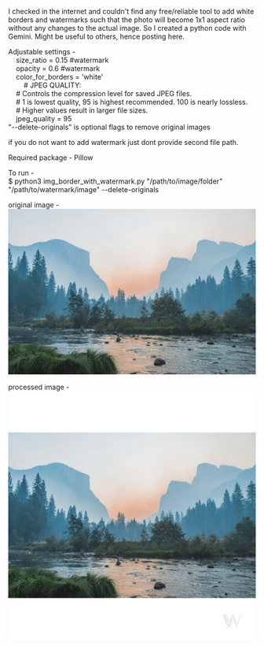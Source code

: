 I checked in the internet and couldn't find any free/reliable tool to add white borders and watermarks such that the photo will become 1x1 aspect ratio without any changes to the actual image. So I created a python code with Gemini. Might be useful to others, hence posting here.  

Adjustable settings -  
    size_ratio = 0.15            #watermark  
    opacity = 0.6                #watermark  
    color_for_borders = 'white'  
    
    # JPEG QUALITY:  
    # Controls the compression level for saved JPEG files.  
    # 1 is lowest quality, 95 is highest recommended. 100 is nearly lossless.  
    # Higher values result in larger file sizes.  
    jpeg_quality = 95  
"--delete-originals" is optional flags to remove original images   

if you do not want to add watermark just dont provide second file path.  

Required package - Pillow  

To run -   
$ python3 img_border_with_watermark.py "/path/to/image/folder" "/path/to/watermark/image" --delete-originals  

original image -    
![image alt](https://github.com/Uvindu/insta_borders/blob/e243f2022977c2c8ffff3eb57f4b16f0baba6529/test.jpg)

processed image -   
![image alt](https://github.com/Uvindu/insta_borders/blob/e243f2022977c2c8ffff3eb57f4b16f0baba6529/test_1x1.jpg)
